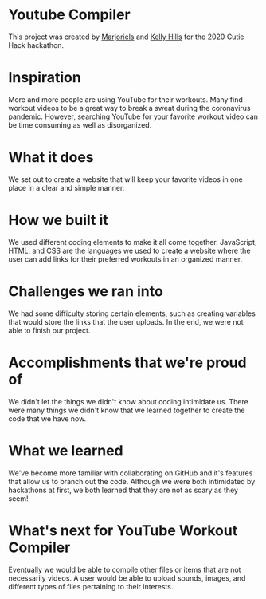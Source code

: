 # Youtube Compiler
This project was created by [Marjoriels](https://github.com/marjoriels) and [Kelly Hills](https://github.com/mimitwinkle) for the 2020 Cutie Hack hackathon.

# Inspiration
More and more people are using YouTube for their workouts. Many find workout videos to be a great way to break a sweat during the coronavirus pandemic. However, searching YouTube for your favorite workout video can be time consuming as well as disorganized.

# What it does
We set out to create a website that will keep your favorite videos in one place in a clear and simple manner.

# How we built it
We used different coding elements to make it all come together. JavaScript, HTML, and CSS are the languages we used to create a website where the user can add links for their preferred workouts in an organized manner.

# Challenges we ran into
We had some difficulty storing certain elements, such as creating variables that would store the links that the user uploads. In the end, we were not able to finish our project.

# Accomplishments that we're proud of
We didn't let the things we didn't know about coding intimidate us. There were many things we didn't know that we learned together to create the code that we have now.

# What we learned
We've become more familiar with collaborating on GitHub and it's features that allow us to branch out the code. Although we were both intimidated by hackathons at first, we both learned that they are not as scary as they seem!

# What's next for YouTube Workout Compiler
Eventually we would be able to compile other files or items that are not necessarily videos. A user would be able to upload sounds, images, and different types of files pertaining to their interests.
